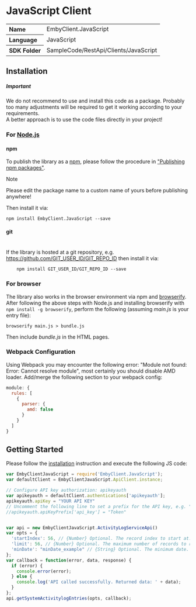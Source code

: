 # JavaScript Client

<table><tr />
    <tr>
        <th valign="top" align="left">Name</th>
        <td>EmbyClient.JavaScript</td>
    </tr>
    <tr>
        <th valign="top" align="left">Language</th>
        <td>JavaScript</td>
    </tr>
    <tr>
        <th valign="top" align="left">SDK Folder</th>
        <td>SampleCode/RestApi/Clients/JavaScript</td>
    </tr>
</table>

## Installation

##### Important
We do not recommend to use and install this code as a package. Probably too many adjustments will be required to get it working according to your requirements.  
 A better approach is to use the code files directly in your project!

### For [Node.js](https://nodejs.org/)

#### npm

To publish the library as a [npm](https://www.npmjs.com/),
please follow the procedure in ["Publishing npm packages"](https://docs.npmjs.com/getting-started/publishing-npm-packages).

> [!NOTE]
> Please edit the package name to a custom name of yours before publishing anywhere!


Then install it via:

```shell
npm install EmbyClient.JavaScript --save
```

#### git
#
If the library is hosted at a git repository, e.g.
https://github.com/GIT_USER_ID/GIT_REPO_ID
then install it via:

```shell
    npm install GIT_USER_ID/GIT_REPO_ID --save
```

### For browser

The library also works in the browser environment via npm and [browserify](http://browserify.org/). After following
the above steps with Node.js and installing browserify with `npm install -g browserify`,
perform the following (assuming *main.js* is your entry file):

```shell
browserify main.js > bundle.js
```

Then include *bundle.js* in the HTML pages.

### Webpack Configuration

Using Webpack you may encounter the following error: "Module not found: Error:
Cannot resolve module", most certainly you should disable AMD loader. Add/merge
the following section to your webpack config:

```javascript
module: {
  rules: [
    {
      parser: {
        amd: false
      }
    }
  ]
}
```

## Getting Started

Please follow the [installation](#installation) instruction and execute the following JS code:

```javascript
var EmbyClientJavaScript = require('EmbyClient.JavaScript');
var defaultClient = EmbyClientJavaScript.ApiClient.instance;

// Configure API key authorization: apikeyauth
var apikeyauth = defaultClient.authentications['apikeyauth'];
apikeyauth.apiKey = "YOUR API KEY"
// Uncomment the following line to set a prefix for the API key, e.g. "Token" (defaults to null)
//apikeyauth.apiKeyPrefix['api_key'] = "Token"


var api = new EmbyClientJavaScript.ActivityLogServiceApi()
var opts = { 
  'startIndex': 56, // {Number} Optional. The record index to start at. All items with a lower index will be dropped from the results.
  'limit': 56, // {Number} Optional. The maximum number of records to return
  'minDate': "minDate_example" // {String} Optional. The minimum date. Format = ISO
};
var callback = function(error, data, response) {
  if (error) {
    console.error(error);
  } else {
    console.log('API called successfully. Returned data: ' + data);
  }
};
api.getSystemActivitylogEntries(opts, callback);
```


